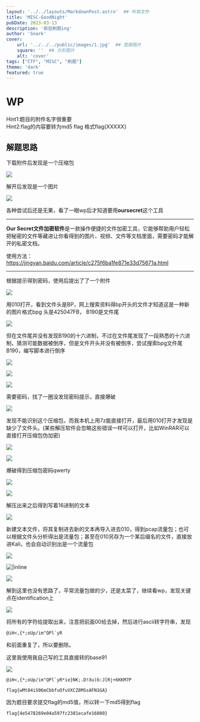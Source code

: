 ```yaml
---
layout: '../../layouts/MarkdownPost.astro'  ## 布局文件
title: 'MISC-GoodNight'
pubDate: 2023-03-13
description: '疯狂刷题ing'
author: 'Snark'
cover:
    url: '../../../public/images/1.jpg'  ## 宽屏图片
    square: ''  ## 方形图片
    alt: 'cover'
tags: ["CTF", "MISC", "刷题"]
theme: 'dark'
featured: true
---
```


# WP

Hint1:题目的附件名字很重要  
Hint2:flag的内容要转为md5 flag 格式flag{XXXXX}

## 解题思路

下载附件后发现是一个压缩包

![](https://i.328888.xyz/2023/03/17/LO0ep.png)

解开后发现是一个图片

![](https://i.328888.xyz/2023/03/17/LOCaU.png)

各种尝试后还是无果，看了一眼wp后才知道要用**oursecret**这个工具

---
**Our Secret文件加密软件**是一款操作便捷的文件加密工具，它能够帮助用户轻松把秘密的文件等藏进让你看得到的图片、视频、文件等文档里面，需要密码才能解开的私密文档。

使用方法：<https://jingyan.baidu.com/article/c275f6ba1fe871e33d75671a.html>

---

根据提示得到密码，使用后提出了了一个附件

![](https://i.328888.xyz/2023/03/17/LOwkv.png)

用010打开，看到文件头是BP，网上搜索资料得bp开头的文件才知道这是一种新的图片格式bpg
头是425047FB， B190是文件尾

![](https://i.328888.xyz/2023/03/17/LO2B3.png)

但在文件尾并没有发现B190的十六进制，不过在文件尾发现了一段熟悉的十六进制，猜测可能数据被倒序，但是文件开头并没有被倒序，尝试搜索bpg文件尾B190，编写脚本进行倒序

![](https://i.328888.xyz/2023/03/17/LOHJy.png)

![](https://i.328888.xyz/2023/03/17/LObA5.png)

![](https://i.328888.xyz/2023/03/17/LOjr8.png)

需要密码，找了一圈没发现密码提示，直接爆破

![](https://i.328888.xyz/2023/03/17/LO85Z.png)

发现不能识别这个压缩包，而我本机上用7z能直接打开，最后用010打开才发现是缺少了文件头。(某些解压软件会忽略这些错误一样可以打开，比如WinRAR可以直接打开压缩包伪加密)

![](https://i.328888.xyz/2023/03/17/LONZF.png)

![](https://i.328888.xyz/2023/03/17/LO3eQ.png)

爆破得到压缩包密码qwerty

![](https://i.328888.xyz/2023/03/17/LOm0C.png)

![](https://i.328888.xyz/2023/03/17/LOpBP.png)

解压出来之后得到写着16进制的文本

![](https://i.328888.xyz/2023/03/17/LOBJX.png)

新建文本文件，将其复制进去新的文本再导入进去010，得到pcap流量包；也可以根据文件头分析得出是流量包；甚至在010另存为一个某后缀名的文件，直接放进Kali，也会自动识别出是一个流量包

![](https://i.328888.xyz/2023/03/17/LOgDt.png)

![|inline](https://i.328888.xyz/2023/03/17/LOxrJ.png)

![](https://i.328888.xyz/2023/03/17/LO75c.png)

解到这里也没有思路了，平常流量包做的少，还是太菜了，继续看wp，发现关键点在identification上

![](https://i.328888.xyz/2023/03/17/LOeiA.png)

将所有的字符给提取出来，注意把前面00给去掉，然后进行ascii转字符串，发现
```
@iH<,{*;oUp/im"QPl`yR
```
和前面重复了，所以要删除。

这里我使用我自己写的工具直接转的base91

![](https://i.328888.xyz/2023/03/17/LOzOo.png)

```
@iH<,{*;oUp/im"QPl`yR*ie}NK;.D!Xu)b:J[Rj+6KKM7P

flag{wMt84iS06mCbbfuOfuVXCZ8MSsAFN1GA}
```

因为题目要求提交flag的md5值，所以转一下md5得到flag

```
flag{4e5478269e04a597fc2381ecafe16080}
```